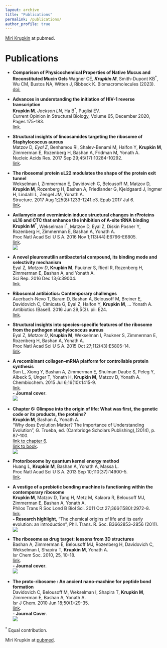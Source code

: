 ```yaml
---
layout: archive
title: "Publications"
permalink: /publications/
author_profile: true
---
```



[Miri Krupkin](https://www.ncbi.nlm.nih.gov/pubmed/?term=miri+krupkin) at pubmed.


Publications
======
 > 

  * **Comparison of Physicochemical Properties of Native Mucus and Reconstituted Mucin Gels**
  Wagner CE<sup>*</sup>, **Krupkin M**<sup>*</sup>, Smith-Dupont KB<sup>*</sup>, Wu CM, Bustos NA, Witten J, Ribbeck K.
  Biomacromolecules (2023). [doi:](10.1021/acs.biomac.2c01016)
  
  * **Advances in understanding the initiation of HIV-1 reverse transcription**         
  **Krupkin M**<sup>*</sup>, Jackson LN<sup>*</sup>, Ha B<sup>*</sup>, Puglisi EV.         
  Current Opinion in Structural Biology, Volume 65, December 2020, Pages 175-183.                    
  [link](https://www.sciencedirect.com/science/article/pii/S0959440X20301354?via%3Dihub).

  * **Structural insights of lincosamides targeting the ribosome of Staphylococcus aureus**           
  Matzov D<sup>*</sup>, Eyal Z<sup>*</sup>, Benhamou RI, Shalev-Benami M, Halfon Y, **Krupkin M**, Zimmerman E, Rozenberg H, Bashan A, Fridman M, Yonath A.             
  Nucleic Acids Res. 2017 Sep 29;45(17):10284-10292.            
  [link](https://academic.oup.com/nar/article/45/17/10284/4056233).           
  
  * **The ribosomal protein uL22 modulates the shape of the protein exit tunnel**           
  Wekselman I, Zimmerman E, Davidovich C, Belousoff M, Matzov D, **Krupkin M**, Rozenberg H, Bashan A, Friedlander G, Kjeldgaard J, Ingmer H, Lindahl L, Zengel JM, Yonath A.            
  Structure. 2017 Aug 1;25(8):1233-1241.e3. Epub 2017 Jul 6.           
  [link](https://www.cell.com/structure/fulltext/S0969-2126(17)30184-3?_returnURL=https%3A%2F%2Flinkinghub.elsevier.com%2Fretrieve%2Fpii%2FS0969212617301843%3Fshowall%3Dtrue).

> 
  * **Avilamycin and evernimicin induce structural changes in rProteins uL16 and CTC that enhance the inhibition of A-site tRNA binding**           
  **Krupkin M<sup>*</sup>**, Wekselman I<sup>*</sup>, Matzov D, Eyal Z, Diskin Posner Y, Rozenberg H, Zimmerman E, Bashan A, Yonath A.            
  Proc Natl Acad Sci U S A. 2016 Nov 1;113(44):E6796-E6805.           
  [link](https://www.pnas.org/content/113/44/E6796).     
  ![](/avilamycin-wide.png)
  
  * **A novel pleuromutilin antibacterial compound, its binding mode and selectivity mechanism**           
  Eyal Z<sup>*</sup>, Matzov D<sup>*</sup>, **Krupkin M**, Paukner S, Riedl R, Rozenberg H, Zimmerman E, Bashan A, and Yonath A.            
  Sci Rep. 2016 Dec 13;6:39004.           
  [link](https://www.nature.com/articles/srep39004).     
  
  * **Ribosomal antibiotics: Contemporary challenges**           
  Auerbach-Nevo T, Baram D, Bashan A, Belousoff M, Breiner E, Davidovich C, Cimicata G, Eyal Z, Halfon Y, **Krupkin M**, … Yonath A.            
  Antibiotics (Basel). 2016 Jun 29;5(3). pii: E24.           
  [link](https://www.mdpi.com/2079-6382/5/3/24).   
  

  * **Structural insights into species-specific features of the ribosome from the pathogen staphylococcus aureus**           
  Eyal Z<sup>*</sup>, Matzov D<sup>*</sup>, **Krupkin M**, Wekselman I, Paukner S, Zimmerman E, Rozenberg H, Bashan A, Yonath A.           
  Proc Natl Acad Sci U S A. 2015 Oct 27;112(43):E5805-14.            
  [link](https://www.pnas.org/content/112/43/E5805).

  * **A recombinant collagen–mRNA platform for controllable protein synthesis**           
  Sun L, Xiong Y, Bashan A, Zimmerman E, Shulman Daube S, Peleg Y, Albeck S, Unger T, Yonath H, **Krupkin M**, Matzov D, Yonath A.            
  Chembiochem. 2015 Jul 6;16(10):1415-9.           
  [link](https://chemistry-europe.onlinelibrary.wiley.com/doi/full/10.1002/cbic.201500205).           
   **- Journal cover**.      
  ![](/images/2015-sunw.png) 


> 
  * **Chapter 6: Glimpse into the origin of life: What was first, the genetic code or its products, the proteins?**           
  **Krupkin M**, Bashan A, Yonath A.             
  “Why does Evolution Matter? The Importance of Understanding Evolution”, G. Trueba, ed. (Cambridge Scholars Publishing),(2014), p. 87-100.            
  [link to chapter 6](https://books.google.com/books?id=f-OmBgAAQBAJ&pg=PA87&lpg=PA87&dq=Glimpse+into+the+Origin+of+Life:+What+was+First,+the+Genetic+Code+or+its+Products,+the+Proteins&source=bl&ots=OfDCcxfFms&sig=ACfU3U1jf3a2PyFrnEm_H8k-J_vAotgYvg&hl=en&sa=X&ved=2ahUKEwjwgOjcz_XpAhXTIjQIHcnGBGkQ6AEwAXoECAkQAQ#v=onepage&q=Glimpse%20into%20the%20Origin%20of%20Life%3A%20What%20was%20First%2C%20the%20Genetic%20Code%20or%20its%20Products%2C%20the%20Proteins&f=false).             
  [link to book](https://www.cambridgescholars.com/why-does-evolution-matter-the-importance-of-understanding-evolution).              
  ![](/images/2014-bookw.png)

  * **Protoribosome by quantum kernel energy method**           
  Huang L, **Krupkin M**, Bashan A, Yonath A, Massa L.           
  Proc Natl Acad Sci U S A. 2013 Sep 10;110(37):14900-5.           
  [link](https://www.pnas.org/content/110/37/14900).  

> 
  * **A vestige of a prebiotic bonding machine is functioning within the contemporary ribosome**           
  **Krupkin M**, Matzov D, Tang H, Metz M, Kalaora R, Belousoff MJ, Zimmerman E, Bashan A, Yonath A.                      
  Philos Trans R Soc Lond B Biol Sci. 2011 Oct 27;366(1580):2972-8.           
  [link](https://www.ncbi.nlm.nih.gov/pmc/articles/PMC3158926/).           
   **- Research highlight**, “The chemical origins of life and its early evolution: an introduction”, Phil. Trans. R. Soc. B3662853–2856 (2011).           
  ![](/images/2011-protoribosome.png)

 
  * **The ribosome as drug target: lessons from 3D structures**           
  Bashan A, Zimmerman E, Belousoff MJ, Rozenberg H, Davidovich C, Wekselman I, Shapira T, **Krupkin M**, Yonath A.           
  Isr Chem Soc. 2010, 25, 10-18.             
  [link](https://www.weizmann.ac.il/sb/faculty_pages/Yonath/Bashan-2010ICS.pdf).             
   **- Journal cover**.            
  ![](/images/2010-drugw.png) 
  
  
  * **The proto-ribosome : An ancient nano-machine for peptide bond formation**           
  Davidovich C, Belousoff M, Wekselman I, Shapira T, **Krupkin M**, Zimmerman E, Bashan A, Yonath A.            
  Isr J Chem. 2010 Jun 18;50(1):29-35.              
  [link](https://onlinelibrary.wiley.com/doi/full/10.1002/ijch.201000012).              
  **- Journal Cover**.             
  ![](/images/2010-protoribosomew.png) 


<sup>*</sup> Equal contribution.

Miri Krupkin at [pubmed](https://www.ncbi.nlm.nih.gov/pubmed/?term=miri+krupkin").


